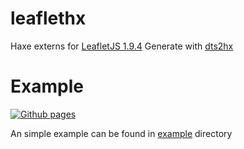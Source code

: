# leaflethx

Haxe externs for [LeafletJS 1.9.4](https://leafletjs.com/index.html)
Generate with [dts2hx](https://github.com/haxiomic/dts2hx)

# Example
[![Github pages](https://github.com/bizouarn/leaflethx/actions/workflows/gh-pages.yml/badge.svg)](https://github.com/bizouarn/leaflethx/actions/workflows/gh-pages.yml)  

An simple example can be found in [example](git.bizouarn.com/leaflethx/) directory
